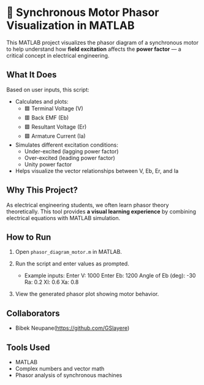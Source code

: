 # 🔄 Synchronous Motor Phasor Visualization in MATLAB

This MATLAB project visualizes the phasor diagram of a synchronous motor to help understand how **field excitation** affects the **power factor** — a critical concept in electrical engineering.

## What It Does

Based on user inputs, this script:
- Calculates and plots:
  - 🟦 Terminal Voltage (V)
  - 🟥 Back EMF (Eb)
  - 🟩 Resultant Voltage (Er)
  - 🟪 Armature Current (Ia)
- Simulates different excitation conditions:
  - Under-excited (lagging power factor)
  - Over-excited (leading power factor)
  - Unity power factor
- Helps visualize the vector relationships between V, Eb, Er, and Ia

##  Why This Project?

As electrical engineering students, we often learn phasor theory theoretically. This tool provides **a visual learning experience** by combining electrical equations with MATLAB simulation.

##  How to Run

1. Open `phasor_diagram_motor.m` in MATLAB.
2. Run the script and enter values as prompted.
   - Example inputs:
     Enter V: 1000
     Enter Eb: 1200
     Angle of Eb (deg): -30
     Ra: 0.2
     Xl: 0.6
     Xa: 0.8

3. View the generated phasor plot showing motor behavior.

##  Collaborators

- Bibek Neupane(https://github.com/GSlayere)

## Tools Used

- MATLAB
- Complex numbers and vector math
- Phasor analysis of synchronous machines



